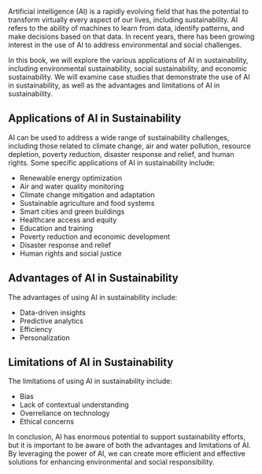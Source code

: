 
Artificial intelligence (AI) is a rapidly evolving field that has the potential to transform virtually every aspect of our lives, including sustainability. AI refers to the ability of machines to learn from data, identify patterns, and make decisions based on that data. In recent years, there has been growing interest in the use of AI to address environmental and social challenges.

In this book, we will explore the various applications of AI in sustainability, including environmental sustainability, social sustainability, and economic sustainability. We will examine case studies that demonstrate the use of AI in sustainability, as well as the advantages and limitations of AI in sustainability.

Applications of AI in Sustainability
------------------------------------

AI can be used to address a wide range of sustainability challenges, including those related to climate change, air and water pollution, resource depletion, poverty reduction, disaster response and relief, and human rights. Some specific applications of AI in sustainability include:

* Renewable energy optimization
* Air and water quality monitoring
* Climate change mitigation and adaptation
* Sustainable agriculture and food systems
* Smart cities and green buildings
* Healthcare access and equity
* Education and training
* Poverty reduction and economic development
* Disaster response and relief
* Human rights and social justice

Advantages of AI in Sustainability
----------------------------------

The advantages of using AI in sustainability include:

* Data-driven insights
* Predictive analytics
* Efficiency
* Personalization

Limitations of AI in Sustainability
-----------------------------------

The limitations of using AI in sustainability include:

* Bias
* Lack of contextual understanding
* Overreliance on technology
* Ethical concerns

In conclusion, AI has enormous potential to support sustainability efforts, but it is important to be aware of both the advantages and limitations of AI. By leveraging the power of AI, we can create more efficient and effective solutions for enhancing environmental and social responsibility.
